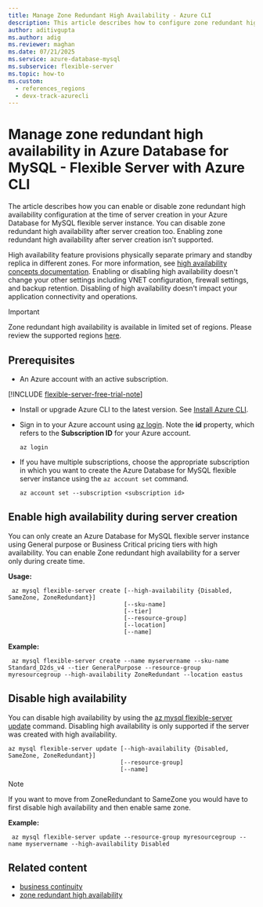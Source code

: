 ```yaml
---
title: Manage Zone Redundant High Availability - Azure CLI
description: This article describes how to configure zone redundant high availability in Azure Database for MySQL - Flexible Server by using the Azure CLI.
author: aditivgupta
ms.author: adig
ms.reviewer: maghan
ms.date: 07/21/2025
ms.service: azure-database-mysql
ms.subservice: flexible-server
ms.topic: how-to
ms.custom:
  - references_regions
  - devx-track-azurecli
---
```


# Manage zone redundant high availability in Azure Database for MySQL - Flexible Server with Azure CLI

The article describes how you can enable or disable zone redundant high availability configuration at the time of server creation in your Azure Database for MySQL flexible server instance. You can disable zone redundant high availability after server creation too. Enabling zone redundant high availability after server creation isn't supported.

High availability feature provisions physically separate primary and standby replica in different zones. For more information, see [high availability concepts documentation](concepts-high-availability.md). Enabling or disabling high availability doesn't change your other settings including VNET configuration, firewall settings, and backup retention. Disabling of high availability doesn't impact your application connectivity and operations.

> [!IMPORTANT]  
> Zone redundant high availability is available in limited set of regions. Please review the supported regions [here](./overview.md#azure-regions).

## Prerequisites

- An Azure account with an active subscription.

[!INCLUDE [flexible-server-free-trial-note](../includes/flexible-server-free-trial-note.md)]

- Install or upgrade Azure CLI to the latest version. See [Install Azure CLI](/cli/azure/install-azure-cli).
- Sign in to your Azure account using [az login](/cli/azure/reference-index#az-login). Note the **id** property, which refers to the **Subscription ID** for your Azure account.

    ```azurecli-interactive
    az login
    ````

- If you have multiple subscriptions, choose the appropriate subscription in which you want to create the Azure Database for MySQL flexible server instance using the `az account set` command.

    ```azurecli
    az account set --subscription <subscription id>
    ```

## Enable high availability during server creation

You can only create an Azure Database for MySQL flexible server instance using General purpose or Business Critical pricing tiers with high availability. You can enable Zone redundant high availability for a server only during create time.

**Usage:**

   ```azurecli
    az mysql flexible-server create [--high-availability {Disabled, SameZone, ZoneRedundant}]
                                    [--sku-name]
                                    [--tier]
                                    [--resource-group]
                                    [--location]
                                    [--name]
   ```

**Example:**

   ```azurecli
    az mysql flexible-server create --name myservername --sku-name Standard_D2ds_v4 --tier GeneralPurpose --resource-group myresourcegroup --high-availability ZoneRedundant --location eastus
   ```

## Disable high availability

You can disable high availability by using the [az mysql flexible-server update](/cli/azure/mysql/flexible-server#az-mysql-flexible-server-update) command. Disabling high availability is only supported if the server was created with high availability.

```azurecli
az mysql flexible-server update [--high-availability {Disabled, SameZone, ZoneRedundant}]
                                [--resource-group]
                                [--name]
```
> [!NOTE]  
> If you want to move from ZoneRedundant to SameZone you would have to first disable high availability and then enable same zone.

**Example:**

   ```azurecli
    az mysql flexible-server update --resource-group myresourcegroup --name myservername --high-availability Disabled
   ```

## Related content

- [business continuity](concepts-business-continuity.md)
- [zone redundant high availability](concepts-high-availability.md)

